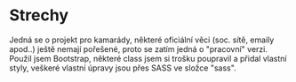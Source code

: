 # Strechy
Jedná se o projekt pro kamarády, některé oficiální věci (soc. sítě, emaily apod..) ještě nemají pořešené, proto se zatím jedná o "pracovní" verzi.
Použil jsem Bootstrap, některé class jsem si trošku poupravil a přidal vlastní styly, veškeré vlastní úpravy jsou přes SASS ve složce "sass".
